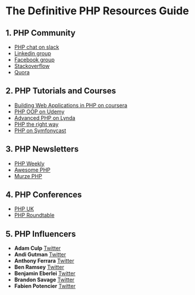# The Definitive PHP Resources Guide


## 1.  PHP Community 

- [PHP chat on slack](https://phpchat.co/)
- [Linkedin group](https://www.linkedin.com/groups/42140/)
- [Facebook group](https://www.facebook.com/groups/2204685680/about/)
- [Stackoverflow](https://stackoverflow.com/questions/tagged/php)
- [Quora](https://www.quora.com/topic/PHP-programming-language-1)

## 2. PHP Tutorials and Courses 

- [Building Web Applications in PHP on coursera](https://www.coursera.org/learn/web-applications-php)
- [PHP OOP on Udemy](https://www.udemy.com/oop-php-object-oriented-programing-with-project-1-course/)
- [Advanced PHP on Lynda](https://www.lynda.com/PHP-tutorials/PHP-Advanced-Topics/483233-2.html)
- [PHP the right way](https://phptherightway.com/)
- [PHP on Symfonycast](https://symfonycasts.com/tracks/php)

## 3.  PHP Newsletters

- [PHP Weekly](http://www.phpweekly.com)
- [Awesome PHP](https://php.libhunt.com/newsletter)
- [Murze PHP](https://murze.be/newsletter)

## 4.  PHP Conferences 

- [PHP UK](https://www.phpconference.co.uk)
- [PHP Roundtable](https://www.phproundtable.com)

## 5. PHP Influencers 

- **Adam Culp** [Twitter](https://twitter.com/adamculp)
- **Andi Gutman** [Twitter](https://twitter.com/andigutmans)
- **Anthony Ferrara** [Twitter](https://twitter.com/ircmaxell)
- **Ben Ramsey** [Twitter](https://twitter.com/ramsey)
- **Benjamin Eberlei** [Twitter](https://twitter.com/beberlei)
- **Brandon Savage** [Twitter](https://twitter.com/brandonsavage)
- **Fabien Potencier** [Twitter](https://twitter.com/fabpot)
